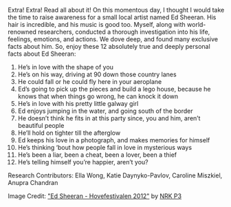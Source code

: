 

Extra! Extra! Read all about it! On this momentous day, I thought I
would take the time to raise awareness for a small local artist named Ed
Sheeran. His hair is incredible, and his music is good too. Myself,
along with world-renowned researchers, conducted a thorough
investigation into his life, feelings, emotions, and actions. We dove
deep, and found many exclusive facts about him. So, enjoy these 12
absolutely true and deeply personal facts about Ed Sheeran:

1.  He’s in love with the shape of you
2.  He’s on his way, driving at 90 down those country lanes
3.  He could fall or he could fly here in your aeroplane
4.  Ed’s going to pick up the pieces and build a lego house, because he
    knows that when things go wrong, he can knock it down
5.  He’s in love with his pretty little galway girl
6.  Ed enjoys jumping in the water, and going south of the border
7.  He doesn’t think he fits in at this party since, you and him, aren’t
    beautiful people
8.  He’ll hold on tighter till the afterglow
9.  Ed keeps his love in a photograph, and makes memories for himself
10. He’s thinking ‘bout how people fall in love in mysterious ways
11. He’s been a liar, been a cheat, been a lover, been a thief
12. He’s telling himself you’re happier, aren’t you?

Research Contributors: Ella Wong, Katie Daynyko-Pavlov, Caroline
Miszkiel, Anupra Chandran

Image Credit: <a href="https://www.flickr.com/photos/24400573@N03/7456774820">"Ed Sheeran - Hovefestivalen 2012"</a> by <a href="https://www.flickr.com/photos/24400573@N03">NRK P3</a>
